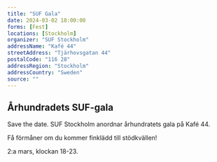 ```yaml
---
title: "SUF Gala"
date: 2024-03-02 18:00:00
forms: [Fest]
locations: [Stockholm]
organizer: "SUF Stockholm"
addressName: "Kafé 44"
streetAddress: "Tjärhovsgatan 44"
postalCode: "116 28"
addressRegion: "Stockholm"
addressCountry: "Sweden"
source: ""
---
```

## Århundradets SUF-gala

Save the date. SUF Stockholm anordnar århundratets gala på Kafé 44.

Få förmåner om du kommer finklädd till stödkvällen!

2:a mars, klockan 18-23. 